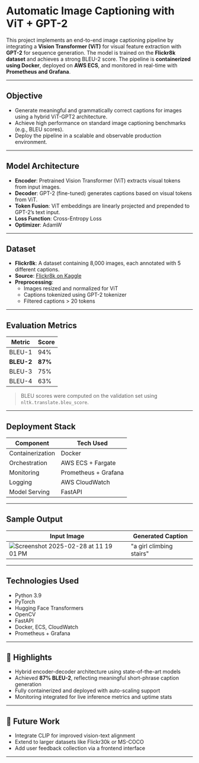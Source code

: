 # Automatic Image Captioning with ViT + GPT-2

This project implements an end-to-end image captioning pipeline by integrating a **Vision Transformer (ViT)** for visual feature extraction with **GPT-2** for sequence generation. The model is trained on the **Flickr8k dataset** and achieves a strong BLEU-2 score. The pipeline is **containerized using Docker**, deployed on **AWS ECS**, and monitored in real-time with **Prometheus and Grafana**.

---

## Objective

- Generate meaningful and grammatically correct captions for images using a hybrid ViT-GPT2 architecture.
- Achieve high performance on standard image captioning benchmarks (e.g., BLEU scores).
- Deploy the pipeline in a scalable and observable production environment.

---

## Model Architecture

- **Encoder**: Pretrained Vision Transformer (ViT) extracts visual tokens from input images.
- **Decoder**: GPT-2 (fine-tuned) generates captions based on visual tokens from ViT.
- **Token Fusion**: ViT embeddings are linearly projected and prepended to GPT-2’s text input.
- **Loss Function**: Cross-Entropy Loss
- **Optimizer**: AdamW

---

## Dataset

- **Flickr8k**: A dataset containing 8,000 images, each annotated with 5 different captions.
- **Source**: [Flickr8k on Kaggle](https://www.kaggle.com/datasets/adityajn105/flickr8k)
- **Preprocessing**:
  - Images resized and normalized for ViT
  - Captions tokenized using GPT-2 tokenizer
  - Filtered captions > 20 tokens

---

## Evaluation Metrics

| Metric     | Score    |
|------------|----------|
| BLEU-1     | 94%      |
| **BLEU-2** | **87%**  |
| BLEU-3     | 75%      |
| BLEU-4     | 63%      |

> BLEU scores were computed on the validation set using `nltk.translate.bleu_score`.

---

## Deployment Stack

| Component     | Tech Used            |
|---------------|----------------------|
| Containerization | Docker             |
| Orchestration   | AWS ECS + Fargate   |
| Monitoring      | Prometheus + Grafana |
| Logging         | AWS CloudWatch      |
| Model Serving   | FastAPI             |

---

## Sample Output

| Input Image              | Generated Caption               |
|--------------------------|---------------------------------|
| ![Screenshot 2025-02-28 at 11 19 01 PM](https://github.com/user-attachments/assets/90a028e4-2bfc-457b-9cec-347e63aed1a0)     | "a girl climbing stairs"|


---

## Technologies Used

- Python 3.9
- PyTorch
- Hugging Face Transformers
- OpenCV
- FastAPI
- Docker, ECS, CloudWatch
- Prometheus + Grafana

---

## 🚀 Highlights

- Hybrid encoder-decoder architecture using state-of-the-art models
- Achieved **87% BLEU-2**, reflecting meaningful short-phrase caption generation
- Fully containerized and deployed with auto-scaling support
- Monitoring integrated for live inference metrics and uptime stats

---

## 🔭 Future Work

- Integrate CLIP for improved vision-text alignment
- Extend to larger datasets like Flickr30k or MS-COCO
- Add user feedback collection via a frontend interface

---

